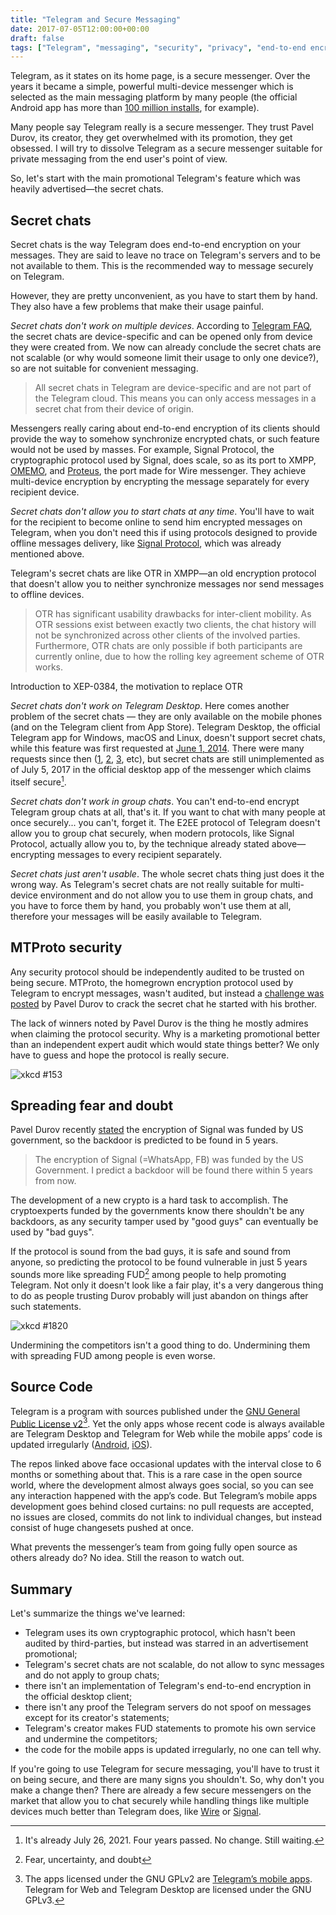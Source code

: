 ```yaml
---
title: "Telegram and Secure Messaging"
date: 2017-07-05T12:00:00+00:00
draft: false
tags: ["Telegram", "messaging", "security", "privacy", "end-to-end encryption"]
---
```


Telegram, as it states on its home page, is a secure messenger. Over the years
it became a simple, powerful multi-device messenger which is selected as the
main messaging platform by many people (the official Android app has more than
[100 million installs][TgPlayStore], for example).

[TgPlayStore]: https://play.google.com/store/apps/details?id=org.telegram.messenger

Many people say Telegram really is a secure messenger. They trust Pavel Durov,
its creator, they get overwhelmed with its promotion, they get obsessed. I will
try to dissolve Telegram as a secure messenger suitable for private messaging
from the end user's point of view.

<!--more-->

So, let's start with the main promotional Telegram's feature which was heavily
advertised—the secret chats.

## Secret chats

Secret chats is the way Telegram does end-to-end encryption on your messages.
They are said to leave no trace on Telegram's servers and to be not available to
them. This is the recommended way to message securely on Telegram.

However, they are pretty unconvenient, as you have to start them by hand. They
also have a few problems that make their usage painful.

_Secret chats don't work on multiple devices_. According to [Telegram
FAQ][scdif], the secret chats are device-specific and can be opened only from
device they were created from. We now can already conclude the secret chats are
not scalable (or why would someone limit their usage to only one device?), so
are not suitable for convenient messaging.

[scdif]: https://telegram.org/faq#q-how-are-secret-chats-different "How are Secret Chats Different?"

> All secret chats in Telegram are device-specific and are not part of the
> Telegram cloud. This means you can only access messages in a secret chat from
> their device of origin.

Messengers really caring about end-to-end encryption of its clients should
provide the way to somehow synchronize encrypted chats, or such feature would
not be used by masses. For example, Signal Protocol, the cryptographic protocol
used by Signal, does scale, so as its port to XMPP, [OMEMO][omemo], and
[Proteus][proteus], the port made for Wire messenger. They achieve multi-device
encryption by encrypting the message separately for every recipient device.

[omemo]: https://xmpp.org/extensions/xep-0384.html "XEP-0384: OMEMO Encryption"
[proteus]: https://github.com/wireapp/proteus

_Secret chats don't allow you to start chats at any time_. You'll have to wait
for the recipient to become online to send him encrypted messages on Telegram,
when you don't need this if using protocols designed to provide offline messages
delivery, like [Signal Protocol][SignalProto], which was already mentioned
above.

[SignalProto]: https://en.wikipedia.org/wiki/Signal_Protocol

Telegram's secret chats are like OTR in XMPP—an old encryption protocol that
doesn't allow you to neither synchronize messages nor send messages to offline
devices.

> OTR has significant usability drawbacks for inter-client mobility. As OTR
> sessions exist between exactly two clients, the chat history will not be
> synchronized across other clients of the involved parties. Furthermore, OTR
> chats are only possible if both participants are currently online, due to how
> the rolling key agreement scheme of OTR works.

<span class="quote__subtitle">Introduction to XEP-0384, the motivation to
replace OTR</span>

_Secret chats don't work on Telegram Desktop_. Here comes another problem of the
secret chats — they are only available on the mobile phones (and on the Telegram
client from App Store). Telegram Desktop, the official Telegram app for Windows,
macOS and Linux, doesn't support secret chats, while this feature was first
requested at [June 1, 2014][5]. There were many requests since then ([1][118],
[2][619], [3][871], etc), but secret chats are still unimplemented as of July 5,
2017 in the official desktop app of the messenger which claims itself
secure[^1].

[^1]: It's already July 26, 2021. Four years passed. No change. Still waiting.

[5]: https://github.com/telegramdesktop/tdesktop/issues/5
[118]: https://github.com/telegramdesktop/tdesktop/issues/118
[619]: https://github.com/telegramdesktop/tdesktop/issues/619
[871]: https://github.com/telegramdesktop/tdesktop/issues/871

_Secret chats don't work in group chats_. You can't end-to-end encrypt Telegram
group chats at all, that's it. If you want to chat with many people at once
securely... you can't, forget it. The E2EE protocol of Telegram doesn't allow
you to group chat securely, when modern protocols, like Signal Protocol,
actually allow you to, by the technique already stated above—encrypting messages
to every recipient separately.

_Secret chats just aren't usable_. The whole secret chats thing just does it the
wrong way. As Telegram's secret chats are not really suitable for multi-device
environment and do not allow you to use them in group chats, and you have to
force them by hand, you probably won't use them at all, therefore your messages
will be easily available to Telegram.

## MTProto security

Any security protocol should be independently audited to be trusted on being
secure. MTProto, the homegrown encryption protocol used by Telegram to encrypt
messages, wasn't audited, but instead a [challenge was posted][challenge] by
Pavel Durov to crack the secret chat he started with his brother.

[challenge]: https://telegram.org/blog/cryptocontest "$300000 for Cracking Telegram Encryption"

The lack of winners noted by Pavel Durov is the thing he mostly admires when
claiming the protocol security. Why is a marketing promotional better than an
independent expert audit which would state things better? We only have to guess
and hope the protocol is really secure.

![xkcd #153](/img/xkcd-153.png)

## Spreading fear and doubt

Pavel Durov recently [stated][DurovTwitter] the encryption of Signal was funded
by US government, so the backdoor is predicted to be found in 5 years.

[DurovTwitter]: https://twitter.com/durov/status/872891017418113024

> The encryption of Signal (=WhatsApp, FB) was funded by the US Government. I
> predict a backdoor will be found there within 5 years from now.

The development of a new crypto is a hard task to accomplish. The cryptoexperts
funded by the governments know there shouldn't be any backdoors, as any security
tamper used by "good guys" can eventually be used by "bad guys".

If the protocol is sound from the bad guys, it is safe and sound from anyone, so
predicting the protocol to be found vulnerable in just 5 years sounds more like
spreading FUD[^2] among people to help promoting Telegram. Not only it doesn't
look like a fair play, it's a very dangerous thing to do as people trusting
Durov probably will just abandon on things after such statements.

<!-- TODO: find out if Hugo does actual abbreviations -->

[^2]: Fear, uncertainty, and doubt

![xkcd #1820](/img/xkcd-1820.png)

Undermining the competitors isn't a good thing to do. Undermining them with
spreading FUD among people is even worse.

## Source Code

Telegram is a program with sources published under the [GNU General Public
License v2][gplv2][^3]. Yet the only apps whose recent code is always available
are Telegram Desktop and Telegram for Web while the mobile apps’ code is updated
irregularly ([Android][android], [iOS][ios]).

[^3]: The apps licensed under the GNU GPLv2 are [Telegram’s mobile apps][apps].
  Telegram for Web and Telegram Desktop are licensed under the GNU GPLv3.

[gplv2]: https://www.gnu.org/licenses/old-licenses/gpl-2.0.en.html
[apps]: https://telegram.org/apps
[android]: https://github.com/DrKLO/Telegram/commits/master
[ios]: https://github.com/peter-iakovlev/Telegram/commits/public

The repos linked above face occasional updates with the interval close to 6
months or something about that. This is a rare case in the open source world,
where the development almost always goes social, so you can see any interaction
happened with the app’s code. But Telegram’s mobile apps development goes behind
closed curtains: no pull requests are accepted, no issues are closed, commits do
not link to individual changes, but instead consist of huge changesets pushed at
once.

What prevents the messenger’s team from going fully open source as others
already do? No idea. Still the reason to watch out.

## Summary

Let's summarize the things we've learned:

* Telegram uses its own cryptographic protocol, which hasn't been audited by
third-parties, but instead was starred in an advertisement promotional;
* Telegram's secret chats are not scalable, do not allow to sync messages and do
not apply to group chats;
* there isn't an implementation of Telegram's end-to-end encryption in the
official desktop client;
* there isn't any proof the Telegram servers do not spoof on messages except for
its creator's statements;
* Telegram's creator makes FUD statements to promote his own service and
undermine the competitors;
* the code for the mobile apps is updated irregularly, no one can tell why.

If you're going to use Telegram for secure messaging, you'll have to trust it on
being secure, and there are many signs you shouldn't. So, why don't you make a
change then? There are already a few secure messengers on the market that allow
you to chat securely while handling things like multiple devices much better
than Telegram does, like [Wire][wire] or [Signal][signal].

[wire]: https://wireapp.com
[signal]: https://whispersystems.org
